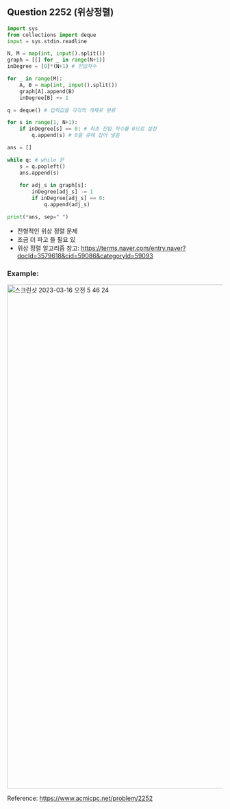 ## Question 2252 (위상정렬)


```python 3
import sys
from collections import deque
input = sys.stdin.readline

N, M = map(int, input().split())
graph = [[] for _ in range(N+1)]
inDegree = [0]*(N+1) # 진입차수 

for _ in range(M):
    A, B = map(int, input().split())
    graph[A].append(B)
    inDegree[B] += 1

q = deque() # 입력값을 각각의 개체로 분류

for s in range(1, N+1):
    if inDegree[s] == 0: # 최초 진입 차수를 0으로 설정
        q.append(s) # 0을 큐에 집어 넣음

ans = []

while q: # while 문 
    s = q.popleft()
    ans.append(s)
    
    for adj_s in graph[s]:
        inDegree[adj_s] -= 1
        if inDegree[adj_s] == 0:
            q.append(adj_s)

print(*ans, sep=" ")

```
* 전형적인 위상 정렬 문제
* 조금 더 파고 들 필요 있
* 위상 정렬 알고리즘 참고: https://terms.naver.com/entry.naver?docId=3579618&cid=59086&categoryId=59093

### Example:
<img width="1177" alt="스크린샷 2023-03-16 오전 5 46 24" src="https://user-images.githubusercontent.com/107760647/225438164-754e6649-db92-4aee-ad46-f8bcfc5a0163.png">




Reference:
https://www.acmicpc.net/problem/2252
